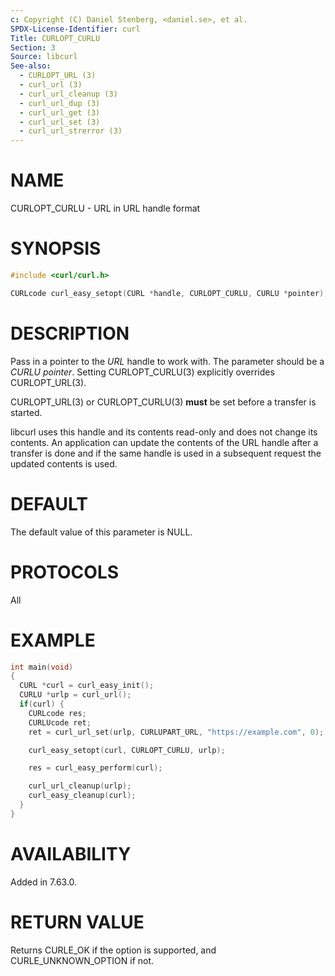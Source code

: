 ```yaml
---
c: Copyright (C) Daniel Stenberg, <daniel.se>, et al.
SPDX-License-Identifier: curl
Title: CURLOPT_CURLU
Section: 3
Source: libcurl
See-also:
  - CURLOPT_URL (3)
  - curl_url (3)
  - curl_url_cleanup (3)
  - curl_url_dup (3)
  - curl_url_get (3)
  - curl_url_set (3)
  - curl_url_strerror (3)
---
```


# NAME

CURLOPT_CURLU - URL in URL handle format

# SYNOPSIS

~~~c
#include <curl/curl.h>

CURLcode curl_easy_setopt(CURL *handle, CURLOPT_CURLU, CURLU *pointer);
~~~

# DESCRIPTION

Pass in a pointer to the *URL* handle to work with. The parameter should be a
*CURLU pointer*. Setting CURLOPT_CURLU(3) explicitly overrides
CURLOPT_URL(3).

CURLOPT_URL(3) or CURLOPT_CURLU(3) **must** be set before a
transfer is started.

libcurl uses this handle and its contents read-only and does not change its
contents. An application can update the contents of the URL handle after a
transfer is done and if the same handle is used in a subsequent request the
updated contents is used.

# DEFAULT

The default value of this parameter is NULL.

# PROTOCOLS

All

# EXAMPLE

~~~c
int main(void)
{
  CURL *curl = curl_easy_init();
  CURLU *urlp = curl_url();
  if(curl) {
    CURLcode res;
    CURLUcode ret;
    ret = curl_url_set(urlp, CURLUPART_URL, "https://example.com", 0);

    curl_easy_setopt(curl, CURLOPT_CURLU, urlp);

    res = curl_easy_perform(curl);

    curl_url_cleanup(urlp);
    curl_easy_cleanup(curl);
  }
}
~~~

# AVAILABILITY

Added in 7.63.0.

# RETURN VALUE

Returns CURLE_OK if the option is supported, and CURLE_UNKNOWN_OPTION if not.
